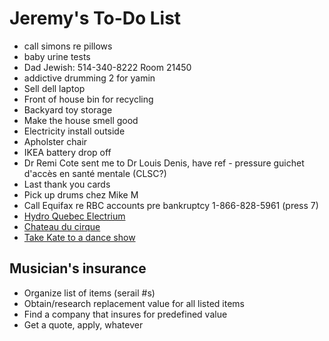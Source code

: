 # Jeremy's To-Do List

- call simons re pillows
- baby urine tests
- Dad Jewish: 514-340-8222 Room 21450
- addictive drumming 2 for yamin
- Sell dell laptop
- Front of house bin for recycling
- Backyard toy storage
- Make the house smell good
- Electricity install outside
- Apholster chair
- IKEA battery drop off
- Dr Remi Cote sent me to Dr Louis Denis, have ref - pressure guichet d'accès en santé mentale (CLSC?)
- Last thank you cards
- Pick up drums chez Mike M
- Call Equifax re RBC accounts pre bankruptcy 1-866-828-5961 (press 7)
- [Hydro Quebec Electrium](http://www.hydroquebec.com/visit/monteregie/electrium.html)
- [Chateau du cirque](https://www.chateau-cirque.com/)
- [Take Kate to a dance show](https://www.quebecdanse.org/)

## Musician's insurance

- Organize list of items (serail #s)
- Obtain/research replacement value for all listed items
- Find a company that insures for predefined value
- Get a quote, apply, whatever
